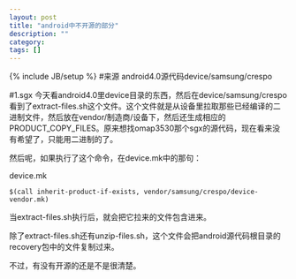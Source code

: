```yaml
---
layout: post
title: "android中不开源的部分"
description: ""
category: 
tags: []
---
```

{% include JB/setup %}
#来源
android4.0源代码device/samsung/crespo

#1.sgx
今天看android4.0里device目录的东西，然后在device/samsung/crespo看到了extract-files.sh这个文件。这个文件就是从设备里拉取那些已经编译的二进制文件，然后放在vendor/制造商/设备下，然后还生成相应的PRODUCT_COPY_FILES。原来想找omap3530那个sgx的源代码，现在看来没有希望了，只能用二进制的了。

然后呢，如果执行了这个命令，在device.mk中的那句：

device.mk

    $(call inherit-product-if-exists, vendor/samsung/crespo/device-vendor.mk)

当extract-files.sh执行后，就会把它拉来的文件包含进来。

除了extract-files.sh还有unzip-files.sh，这个文件会把android源代码根目录的recovery包中的文件复制过来。

不过，有没有开源的还是不是很清楚。

